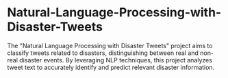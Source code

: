 # Natural-Language-Processing-with-Disaster-Tweets
The "Natural Language Processing with Disaster Tweets" project aims to classify tweets related to disasters, distinguishing between real and non-real disaster events. By leveraging NLP techniques, this project analyzes tweet text to accurately identify and predict relevant disaster information. 
